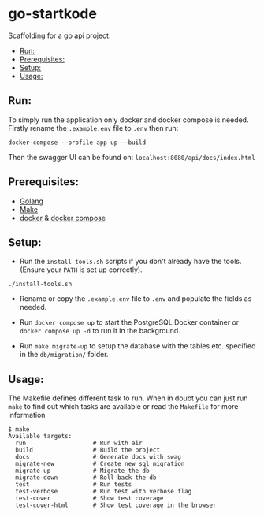 # go-startkode

Scaffolding for a go api project.

<!--toc:start-->

- [Run:](#run)
- [Prerequisites:](#prerequisites)
- [Setup:](#setup)
- [Usage:](#usage)
<!--toc:end-->

## Run:

To simply run the application only docker and docker compose is needed. Firstly rename the `.example.env` file to `.env` then run:

```shell
docker-compose --profile app up --build
```

Then the swagger UI can be found on: `localhost:8080/api/docs/index.html`

## Prerequisites:

- [Golang](https://go.dev/doc/install)
- [Make](https://www.gnu.org/software/make/)
- [docker](https://www.docker.com/) & [docker compose](https://docs.docker.com/compose/)

## Setup:

- Run the `install-tools.sh` scripts if you don't already have the tools. (Ensure your `PATH` is set up correctly).

```shell
./install-tools.sh
```

- Rename or copy the `.example.env` file to `.env` and populate the fields as needed.

- Run `docker compose up` to start the PostgreSQL Docker container or `docker compose up -d` to run it in the background.

- Run `make migrate-up` to setup the database with the tables etc. specified in the `db/migration/` folder.

## Usage:

The Makefile defines different task to run. When in doubt you can just run `make` to find out which tasks are available or read the `Makefile` for more information

```
$ make
Available targets:
  run                   # Run with air
  build                 # Build the project
  docs                  # Generate docs with swag
  migrate-new           # Create new sql migration
  migrate-up            # Migrate the db
  migrate-down          # Roll back the db
  test                  # Run tests
  test-verbose          # Run test with verbose flag
  test-cover            # Show test coverage
  test-cover-html       # Show test coverage in the browser
```
